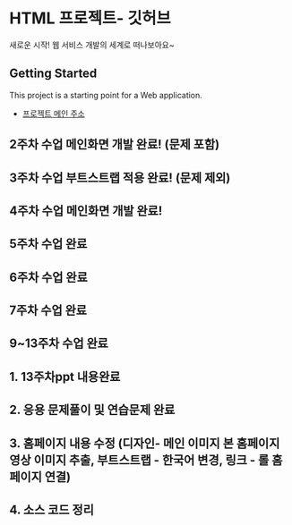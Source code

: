 # HTML 프로젝트- 깃허브
새로운 시작! 웹 서비스 개발의 세계로 떠나보아요~
## Getting Started
This project is a starting point for a Web application.
- [프로젝트 메인 주소](https://github.com/pack0322/jwab/WEB_MAIN)
## 2주차 수업 메인화면 개발 완료! (문제 포함)
## 3주차 수업 부트스트랩 적용 완료! (문제 제외)
## 4주차 수업 메인화면 개발 완료!
## 5주차 수업 완료 
## 6주차 수업 완료 
## 7주차 수업 완료
## 9~13주차 수업 완료




## 1. 13주차ppt 내용완료
## 2. 응용 문제풀이 및 연습문제 완료
## 3. 홈페이지 내용 수정 (디자인- 메인 이미지 본 홈페이지 영상 이미지 추출, 부트스트랩 - 한국어 변경, 링크 - 롤 홈페이지 연결)
## 4. 소스 코드 정리